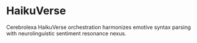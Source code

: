 # HaikuVerse
Cerebrolexa HaikuVerse orchestration harmonizes emotive syntax parsing with neurolinguistic sentiment resonance nexus.
